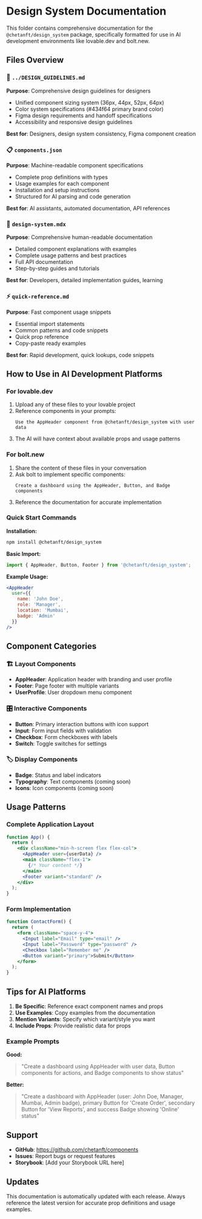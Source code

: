 # Design System Documentation

This folder contains comprehensive documentation for the `@chetanft/design_system` package, specifically formatted for use in AI development environments like lovable.dev and bolt.new.

## Files Overview

### 🎨 `../DESIGN_GUIDELINES.md`
**Purpose**: Comprehensive design guidelines for designers
- Unified component sizing system (36px, 44px, 52px, 64px)
- Color system specifications (#434f64 primary brand color)
- Figma design requirements and handoff specifications
- Accessibility and responsive design guidelines

**Best for**: Designers, design system consistency, Figma component creation

### 📋 `components.json`
**Purpose**: Machine-readable component specifications
- Complete prop definitions with types
- Usage examples for each component
- Installation and setup instructions
- Structured for AI parsing and code generation

**Best for**: AI assistants, automated documentation, API references

### 📖 `design-system.mdx`
**Purpose**: Comprehensive human-readable documentation
- Detailed component explanations with examples
- Complete usage patterns and best practices
- Full API documentation
- Step-by-step guides and tutorials

**Best for**: Developers, detailed implementation guides, learning

### ⚡ `quick-reference.md`
**Purpose**: Fast component usage snippets
- Essential import statements
- Common patterns and code snippets
- Quick prop reference
- Copy-paste ready examples

**Best for**: Rapid development, quick lookups, code snippets

## How to Use in AI Development Platforms

### For lovable.dev
1. Upload any of these files to your lovable project
2. Reference components in your prompts:
   ```
   Use the AppHeader component from @chetanft/design_system with user data
   ```
3. The AI will have context about available props and usage patterns

### For bolt.new
1. Share the content of these files in your conversation
2. Ask bolt to implement specific components:
   ```
   Create a dashboard using the AppHeader, Button, and Badge components
   ```
3. Reference the documentation for accurate implementation

### Quick Start Commands

**Installation:**
```bash
npm install @chetanft/design_system
```

**Basic Import:**
```jsx
import { AppHeader, Button, Footer } from '@chetanft/design_system';
```

**Example Usage:**
```jsx
<AppHeader 
  user={{
    name: 'John Doe',
    role: 'Manager',
    location: 'Mumbai',
    badge: 'Admin'
  }}
/>
```

## Component Categories

### 🏗️ Layout Components
- **AppHeader**: Application header with branding and user profile
- **Footer**: Page footer with multiple variants
- **UserProfile**: User dropdown menu component

### 🎛️ Interactive Components
- **Button**: Primary interaction buttons with icon support
- **Input**: Form input fields with validation
- **Checkbox**: Form checkboxes with labels
- **Switch**: Toggle switches for settings

### 🏷️ Display Components
- **Badge**: Status and label indicators
- **Typography**: Text components (coming soon)
- **Icons**: Icon components (coming soon)

## Usage Patterns

### Complete Application Layout
```jsx
function App() {
  return (
    <div className="min-h-screen flex flex-col">
      <AppHeader user={userData} />
      <main className="flex-1">
        {/* Your content */}
      </main>
      <Footer variant="standard" />
    </div>
  );
}
```

### Form Implementation
```jsx
function ContactForm() {
  return (
    <form className="space-y-4">
      <Input label="Email" type="email" />
      <Input label="Password" type="password" />
      <Checkbox label="Remember me" />
      <Button variant="primary">Submit</Button>
    </form>
  );
}
```

## Tips for AI Platforms

1. **Be Specific**: Reference exact component names and props
2. **Use Examples**: Copy examples from the documentation
3. **Mention Variants**: Specify which variant/style you want
4. **Include Props**: Provide realistic data for props

### Example Prompts

**Good:**
> "Create a dashboard using AppHeader with user data, Button components for actions, and Badge components to show status"

**Better:**
> "Create a dashboard with AppHeader (user: John Doe, Manager, Mumbai, Admin badge), primary Button for 'Create Order', secondary Button for 'View Reports', and success Badge showing 'Online' status"

## Support

- **GitHub**: https://github.com/chetanft/components
- **Issues**: Report bugs or request features
- **Storybook**: [Add your Storybook URL here]

## Updates

This documentation is automatically updated with each release. Always reference the latest version for accurate prop definitions and usage examples. 